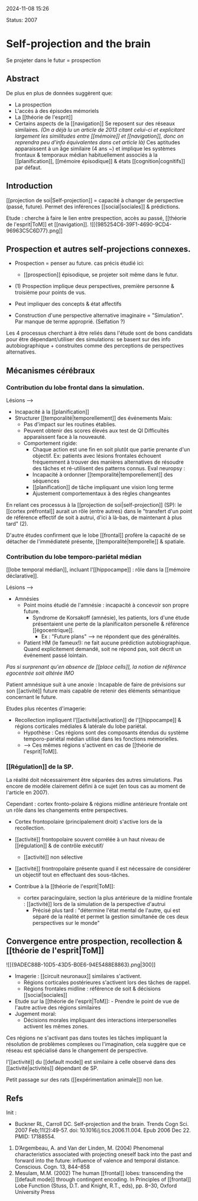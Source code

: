 2024-11-08 15:26

Status: 2007


# Self-projection and the brain

Se projeter dans le futur = prospection 

## Abstract
De plus en plus de données suggèrent que:
- La prospection
- L'accès à des épisodes mémoriels 
- La [[théorie de l'esprit]] 
- Certains aspects de la [[navigation]]
Se reposent sur des réseaux similaires. 
*(On a déjà lu un article de 2013 citant celui-ci et explicitant largement les similitudes entre [[mémoire]] et [[navigation]], donc on reprendra peu d'info équivalentes dans cet article là)*
Ces aptitudes apparaissent à un âge similaire (4 ans ~) et implique les systèmes frontaux & temporaux médian habituellement associés à la [[planification]], [[mémoire épisodique]] & états [[cognition|cognitifs]] par défaut. 

## Introduction 

[[projection de soi|Self-projection]] = capacité à changer de perspective (passé, future). 
Permet des inférences [[social|sociales]] & prédictions.

Etude : cherche à faire le lien entre prespection, accès au passé, [[théorie de l'esprit|ToM]]  et [[navigation]]. 
![[{985254C6-39F1-4690-9CD4-96963C5C6D77}.png]]
## Prospection et autres self-projections connexes.

- Prospection = penser au future. cas précis étudié ici:
	- [[prospection]] épisodique, se projeter soit même dans le futur. 

- (1) Prospection implique deux perspectives, première personne & troisième pour points de vus. 
- Peut impliquer des concepts & état affectifs

- Construction d'une perspective alternative imaginaire = "Simulation". Par manque de terme approprié. (Selfation ?)

Les 4 processus cherchant à être reliés dans l'étude sont de bons candidats pour être dépendant/utiliser des simulations: se basent sur des info autobiographique + construites comme des perceptions de perspectives alternatives.

## Mécanismes cérébraux

### Contribution du lobe frontal dans la simulation.
 Lésions --> 
* Incapacité à la [[planification]]
* Structurer [[temporalité|temporellement]] des événements
Mais:
	- Pas d'impact sur les routines établies.
	- Peuvent obtenir des scores élevés aux test de QI
Difficultés apparaissent face à la nouveauté. 
	- Comportement rigide:
		- Chaque action est une fin en soit plutôt que partie prenante d'un objectif. 
			Ex: patients avec lésions frontales échouent fréquemment à trouver des manières alternatives de résoudre des tâches et ré-utilisent des patterns connus.
Eval neuropsy :
		- Incapacité à ordonner [[temporalité|temporellement]] des séquences
		-  [[planification]] de tâche impliquant une vision long terme
		- Ajustement comportementaux à des règles changeantes

En reliant ces processus à la [[projection de soi|self-projection]] (SP): le [[cortex préfrontal]] aurait un rôle (entre autres) dans le "transfert d'un point de référence effectif de soit à autrui, d'ici à là-bas, de maintenant à plus tard" (2). 

D'autre études confirment que le lobe [[frontal]] profère la capacité de se détacher de l'immédiateté présente, [[temporalité|temporelle]] & spatiale. 

### Contribution du lobe temporo-pariétal médian

[[lobe temporal médian]], incluant l'[[hippocampe]] : rôle dans la [[mémoire déclarative]].

Lésions --> 
- Amnésies
	- Point moins étudié de l'amnésie : incapacité à concevoir son propre future.
		- Syndrome de Korsakoff (amnésie), les patients, lors d'une étude présentaient une perte de la planificaiton personelle & référence [[égocentrique]].
			- Ex : "Future plans" --> ne répondent que des généralités. 
	- Patient HM (le fameux!): ne fait aucune prédiction autobiographique. Quand explicitement demandé, soit ne répond pas, soit décrit un événement passé lointain.

*Pas si surprenant qu'en absence de [[place cells]], la notion de référence egocentrée soit altérée IMO*

Patient amnésique suit à une anoxie :  Incapable de faire de prévisions sur son [[activité]] future mais capable de retenir des éléments sémantique concernant le future. 

Etudes plus récentes d'imagerie:
- Recollection impliquent l'[[activité|activation]] de l'[[hippocampe]] & régions corticales médiales & latérale du lobe pariétal. 
	- Hypothèse : Ces régions sont des composants étendus du système temporo-pariétal médian utilisé dans les fonctions mémorielles. 
	- --> Ces mêmes régions s'activent en cas de [[théorie de l'esprit|ToM]].

### [[Régulation]] de la SP.

La réalité doit nécessairement être séparées des autres simulations. Pas encore de modèle clairement défini à ce sujet (en tous cas au moment de l'article en 2007).

Cependant : cortex fronto-polaire & régions midline antérieure frontale ont un rôle dans les changements entre perspectives. 

- Cortex frontopolaire (principalement droit) s'active lors de la recollection. 
- [[activité]] frontopolaire souvent corrélée à un haut niveau de [[régulation]] & de contrôle exécutif/
	- [[activité]] non sélective

- [[activité]] frontropolaire présente quand il est nécessaire de considérer un objectif tout en effectuant des sous-tâches.
- Contribue à la [[théorie de l'esprit|ToM]]:
	- cortex paracingulaire, section la plus antérieure de la midline frontale : [[activité]] lors de la simulation de la perspective d'autrui
		- Précisé plus tard : "détermine l'état mental de l'autre, qui est séparé de la réalité et permet la gestion simultanée de ces deux perspectives sur le monde"
## Convergence entre prospection, recollection & [[théorie de l'esprit|ToM]]

![[{9ADEC88B-10D5-43D5-B0E6-94E5488E8863}.png|300]]

- Imagerie : [[circuit neuronaux]] similaires s'activent. 
	- Régions corticales postérieures s'activent lors des tâches de rappel. 
	- Régions frontales midline : référence de soit & décisions [[social|sociales]] 
- Etude sur la [[théorie de l'esprit|ToM]]:
		- Prendre le point de vue de l'autre active des régions similaires
- Jugement moral:
	- Décisions morales impliquant des interactions interpersonelles activent les mêmes zones. 

Ces régions ne s'activant pas dans toutes les tâches impliquant la résolution de problèmes complexes ou l'imagination, cela suggère que ce réseau est spécialisé dans le changement de perspective. 

l'[[activité]] du [[default mode]] est similaire à celle observé dans des [[activité|activités]] dépendant de SP.

Petit passage sur des rats ([[expérimentation animale]]) non lue. 
## Refs
Init :
- Buckner RL, Carroll DC. Self-projection and the brain. Trends Cogn Sci. 2007 Feb;11(2):49-57. doi: 10.1016/j.tics.2006.11.004. Epub 2006 Dec 22. PMID: 17188554.

1. D’Argembeau, A. and Van der Linden, M. (2004) Phenomenal characteristics associated with projecting oneself back into the past and forward into the future: influence of valence and temporal distance. Conscious. Cogn. 13, 844–858 
2. Mesulam, M.M. (2002) The human [[frontal]] lobes: transcending the [[default mode]] through contingent encoding. In Principles of [[frontal]] Lobe Function (Stuss, D.T. and Knight, R.T., eds), pp. 8–30, Oxford University Press